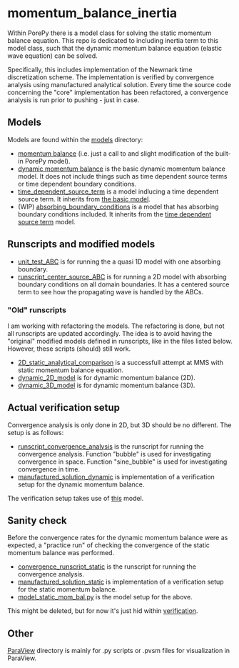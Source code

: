 # momentum_balance_inertia
Within PorePy there is a model class for solving the static momentum balance equation.
This repo is dedicated to including inertia term to this model class, such that the
dynamic momentum balance equation (elastic wave equation) can be solved.

Specifically, this includes implementation of the Newmark time discretization scheme.
The implementation is verified by convergence analysis using manufactured analytical
solution. Every time the source code concerning the "core" implementation has been
refactored, a convergence analysis is run prior to pushing - just in case.

## Models
Models are found within the [models](./models/) directory:
* [momentum balance](./models/no_inertia_momentum_balance.py) (i.e. just a call to and
  slight modification of the built-in PorePy model).
* [dynamic momentum balance](./models/dynamic_momentum_balance.py) is the basic dynamic
  momentum balance model. It does not include things such as time dependent source terms
  or time dependent boundary conditions.
* [time_dependent_source_term](./models/time_dependent_source_term.py) is a model
  indlucing a time dependent source term. It inherits from [the basic
  model](./models/dynamic_momentum_balance.py).
* (WIP) [absorbing_boundary_conditions](./models/absorbing_boundary_conditions.py) is a
  model that has absorbing boundary conditions included. It inherits from the [time
  dependent source term](./models/time_dependent_source_term.py) model.


## Runscripts and modified models
* [unit_test_ABC](./unit_test_ABC.py) is for running the a quasi 1D model with one
absorbing boundary.
* [runscript_center_source_ABC](./runscript_center_source_ABC.py) is for running a 2D
model with absorbing boundary conditions on all domain boundaries. It has a centered
source term to see how the propagating wave is handled by the ABCs.
### "Old" runscripts
I am working with refactoring the models. The refactoring is done, but not all
runscripts are updated accordingly. The idea is to avoid having the "original" modified
models defined in runscripts, like in the files listed below. However, these scripts
(should) still work.
* [2D_static_analytical_comparison](./2D_static_analytical_comparison.py) is a
  successfull attempt at MMS with static momentum balance equation.
* [dynamic_2D_model](./dynamic_2D_model.py) is for dynamic momentum balance (2D).
* [dynamic_3D_model](./dynamic_3D_model.py) is for dynamic momentum balance (3D).
## Actual verification setup
Convergence analysis is only done in 2D, but 3D should be no different. The setup is as
follows:
* [runscript_convergence_analysis](./runscript_convergence_analysis.py) is the runscript
  for running the convergence analysis. Function "bubble" is used for investigating
  convergence in space. Function "sine_bubble" is used for investigating convergence in
  time.
* [manufactured_solution_dynamic](./manufactured_solution_dynamic.py) is implementation
  of a verification setup for the dynamic momentum balance.

The verification setup takes use of [this](./models/time_dependent_source_term.py)
model.


## Sanity check
Before the convergence rates for the dynamic momentum balance were as expected, a
"practice run" of checking the convergence of the static momentum balance was performed.
* [convergence_runscript_static](./verification/convergence_runscript_static.py) is the
  runscript for running the convergence analysis.
* [manufactured_solution_static](./verification/manufactured_solution_static.py) is
  implementation of a verification setup for the static momentum balance. 
* [model_static_mom_bal.py](./verification/model_static_mom_bal.py) is the model setup
  for the above.

This might be deleted, but for now it's just hid within [verification](./verification/).

## Other
[ParaView](./ParaView/) directory is mainly for .py scripts or .pvsm files for
visualization in ParaView.
